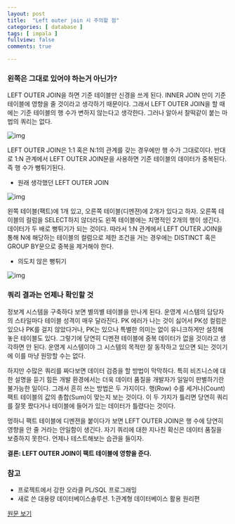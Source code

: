```yaml
---
layout: post
title:  "Left outer join 시 주의할 점"
categories: [ database ]
tags: [ impala ]
fullview: false
comments: true

---
```






### 왼쪽은 그대로 있어야 하는거 아닌가?

LEFT OUTER JOIN을 하면 기준 테이블만 신경을 쓰게 된다. INNER JOIN 만이 기준 테이블에 영향을 줄 것이라고 생각하기 때문이다. 그래서 LEFT OUTER JOIN을 할 때에는 기준 테이블의 행 수가 변하지 않는다고 생각한다. 그러나 알아서 찰떡같이 붙는 마법의 쿼리는 없다.



![img](https://t1.daumcdn.net/thumb/R1280x0.fpng/?fname=http://t1.daumcdn.net/brunch/service/user/1F9Q/image/sJmSZm4zf9SDaAeJG1uLHkONRAc.png)



LEFT OUTER JOIN은 1:1 혹은 N:1의 관계를 갖는 경우에만 행 수가 그대로이다.
반대로 1:N 관계에서 LEFT OUTER JOIN문을 사용하면 기준 테이블의 데이터가 중복된다.
즉 행 수가 뻥튀기된다.



- 원래 생각했던 LEFT OUTER JOIN

![img](https://t1.daumcdn.net/thumb/R1280x0.fjpg/?fname=http://t1.daumcdn.net/brunch/service/user/1F9Q/image/bfiI6NU7Ikr9LmKcIqMpFnYPIUo.jpg)





왼쪽 테이블(팩트)에 1개 있고, 오른쪽 테이블(디멘젼)에 2개가 있다고 하자. 오른쪽 테이블의 컬럼을 SELECT하지 않더라도 왼쪽 테이블에는 치명적인 2개의 행이 생긴다. 데이터가 두 배로 뻥튀기가 되는 것이다. 따라서 1:N 관계에서 LEFT OUTER JOIN을 통해 N에 해당하는 테이블의 컬럼으로 제한 조건을 거는 경우에는 DISTINCT 혹은 GROUP BY문으로 중복을 제거해야 한다.





- 의도치 않은 뻥튀기

![img](https://t1.daumcdn.net/thumb/R1280x0.fjpg/?fname=http://t1.daumcdn.net/brunch/service/user/1F9Q/image/V_zAByXdM8algT2yv1FO_1lB0zY.jpg)





### 쿼리 결과는 언제나 확인할 것

정보계 시스템을 구축하다 보면 별의별 테이블을 만나게 된다. 운영계 시스템의 담당자의 스타일마다 테이블 성격이 매우 달라진다. PK 에러가 나는 것이 싫어서 PK성 컬럼은 있으나 PK를 걸지 않았다거나, PK는 있으나 특별한 의미는 없이 유니크하게만 설정해놓은 테이블도 있다. 그렇기에 당연히 디멘젼 테이블에 중복 데이터가 없을 것이라고 생각하면 안 된다. 운영계 시스템이야 그 시스템의 목적만 잘 동작하고 있으면 되는 것이기에 이를 마냥 원망할 수는 없다.



하지만 수많은 쿼리를 짜다보면 데이터 검증을 할 방법이 막막하다. 특히 비즈니스에 대한 설명을 듣기 힘든 개발 환경에서는 더욱 데이터 품질을 개발자가 일일이 판별하기란 불가능한 일이다. 그래서 흔히 쓰는 방법은 두 가지이다. 행(Row) 수를 세거나(Count) 팩트 테이블의 값의 총합(Sum)이 맞는지 보는 것이다. 이 두 가지가 틀리면 당연히 쿼리를 잘못 짰다거나 테이블에 들어가 있는 데이터가 틀렸다는 것이다.




멍하니 팩트 테이블에 디멘젼을 붙이다가 보면 LEFT OUTER JOIN은 행 수에 당연히 영향을 안 줄 거라는 안일함이 생긴다. 자기 쿼리에 대한 지나친 확신은 데이터 품질을 보증하지 못한다. 언제나 테스트해보는 습관을 들이자.



**결론: LEFT OUTER JOIN이 팩트 테이블에 영향을 준다.**





### 참고

- 프로젝트에서 강한 오라클 PL/SQL 프로그래밍
- 새로 쓴 대용량 데이터베이스솔루션. 1:관계형 데이터베이스 활용 원리편



[원문 보기](https://brunch.co.kr/@qqplot/22)





